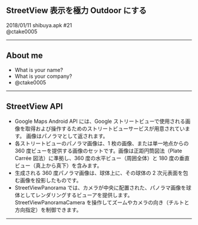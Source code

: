 ## StreetView 表示を極力 Outdoor にする
2018/01/11 shibuya.apk #21  
@ctake0005

---
## About me
- What is your name?
- What is your company?
- @ctake0005

---
## StreetView API
- Google Maps Android API には、Google ストリートビューで使用される画像を取得および操作するためのストリートビューサービスが用意されています。 画像はパノラマとして返されます。
- 各ストリートビューのパノラマ画像は、1 枚の画像、または単一地点からの 360 度ビューを提供する画像のセットです。画像は正距円筒図法（Plate Carrée 図法）に準拠し、360 度の水平ビュー（周囲全体）と 180 度の垂直ビュー（真上から真下）を含みます。
- 生成される 360 度パノラマ画像は、球体上に、その球体の 2 次元表面を包む画像を投影したものです。
- StreetViewPanorama では、カメラが中央に配置された、パノラマ画像を球体としてレンダリングするビューアを提供します。 StreetViewPanoramaCamera を操作してズームやカメラの向き（チルトと方向指定）を制御できます。

---
